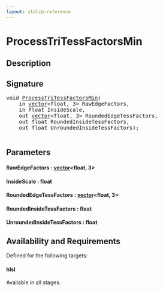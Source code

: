```yaml
---
layout: stdlib-reference
---
```


# ProcessTriTessFactorsMin

## Description





## Signature 

<pre>
<span class="code_keyword">void</span> <a href="/stdlib-reference/global-decls/ProcessTriTessFactorsMin">ProcessTriTessFactorsMin</a>(
    <span class="code_keyword">in</span> <a href="/stdlib-reference/types/vector/index" class="code_type">vector</a>&lt;<span class="code_keyword">float</span>, 3&gt; <span class='code_param'>RawEdgeFactors</span>,
    <span class="code_keyword">in</span> <span class="code_keyword">float</span> <span class='code_param'>InsideScale</span>,
    <span class="code_keyword">out</span> <a href="/stdlib-reference/types/vector/index" class="code_type">vector</a>&lt;<span class="code_keyword">float</span>, 3&gt; <span class='code_param'>RoundedEdgeTessFactors</span>,
    <span class="code_keyword">out</span> <span class="code_keyword">float</span> <span class='code_param'>RoundedInsideTessFactors</span>,
    <span class="code_keyword">out</span> <span class="code_keyword">float</span> <span class='code_param'>UnroundedInsideTessFactors</span>);

</pre>

## Parameters

#### RawEdgeFactors  : [vector](/stdlib-reference/types/vector/index)\<float, 3\>
#### InsideScale  : float
#### RoundedEdgeTessFactors  : [vector](/stdlib-reference/types/vector/index)\<float, 3\>
#### RoundedInsideTessFactors  : float
#### UnroundedInsideTessFactors  : float

## Availability and Requirements

Defined for the following targets:

#### hlsl
Available in all stages.



